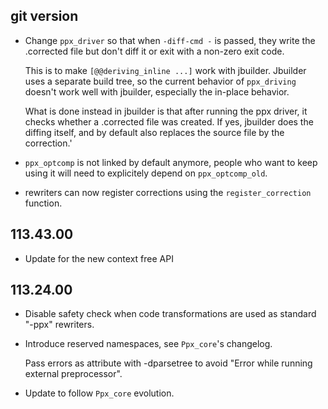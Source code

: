 ## git version

- Change `ppx_driver` so that when `-diff-cmd -` is passed, they write the
  .corrected file but don't diff it or exit with a non-zero exit code.

  This is to make `[@@deriving_inline ...]` work with jbuilder. Jbuilder uses
  a separate build tree, so the current behavior of `ppx_driving` doesn't work
  well with jbuilder, especially the in-place behavior.

  What is done instead in jbuilder is that after running the ppx driver, it
  checks whether a .corrected file was created. If yes, jbuilder does the
  diffing itself, and by default also replaces the source file by the
  correction.'

- `ppx_optcomp` is not linked by default anymore, people who want to keep using
  it will need to explicitely depend on `ppx_optcomp_old`.

- rewriters can now register corrections using the `register_correction`
  function.

## 113.43.00

- Update for the new context free API

## 113.24.00

- Disable safety check when code transformations are used as standard
  "-ppx" rewriters.

- Introduce reserved namespaces, see `Ppx_core`'s changelog.

  Pass errors as attribute with -dparsetree to avoid
  "Error while running external preprocessor".

- Update to follow `Ppx_core` evolution.
